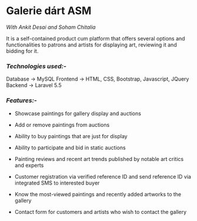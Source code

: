 # Galerie dárt ASM

_With Ankit Desai and Soham Chitalia_

It is a self-contained product cum platform that
offers several options and functionalities to patrons and artists for
displaying art, reviewing it and bidding for it.

### **_Technologies used:-_**
Database -> MySQL
Frontend -> HTML, CSS, Bootstrap, Javascript, JQuery
Backend  -> Laravel 5.5
### **_Features:-_**

* Showcase paintings for gallery
display and auctions

* Add or remove paintings from
auctions

* Ability to buy paintings that are just for display

* Ability to participate and bid in static auctions

* Painting reviews and recent art trends published by
notable art critics and experts

* Customer registration via verified reference ID and send reference ID via integrated SMS to interested buyer

* Know the most-viewed paintings and recently added
artworks to the gallery

* Contact form for customers and artists who wish to
contact the gallery  
